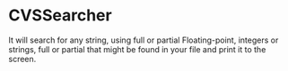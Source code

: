 # CVSSearcher
It will search for any string, using full or partial Floating-point, integers or strings, full or partial that might be found in your file 
and print it to the screen.
